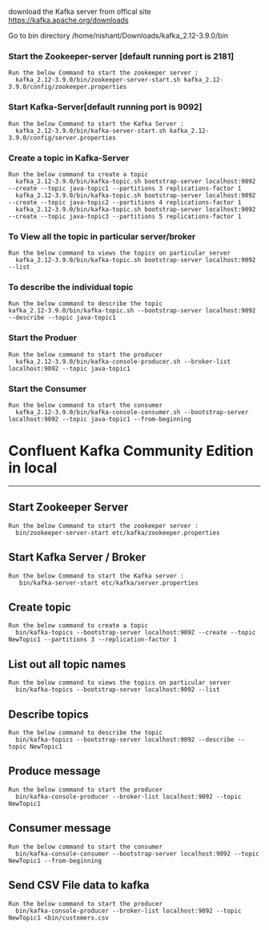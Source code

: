 download the Kafka server from offical site
  https://kafka.apache.org/downloads

Go to bin directory
/home/nishant/Downloads/kafka_2.12-3.9.0/bin

### Start the Zookeeper-server [default running port is 2181]
    Run the below Command to start the zookeeper server :
      kafka_2.12-3.9.0/bin/zookeeper-server-start.sh kafka_2.12-3.9.0/config/zookeeper.properties

### Start Kafka-Server[default running port is 9092]
    Run the below Command to start the Kafka Server :
      kafka_2.12-3.9.0/bin/kafka-server-start.sh kafka_2.12-3.9.0/config/server.properties

### Create a topic in Kafka-Server
    Run the below command to create a topic
      kafka_2.12-3.9.0/bin/kafka-topic.sh bootstrap-server localhost:9092 --create --topic java-topic1 --partitions 3 replications-factor 1
      kafka_2.12-3.9.0/bin/kafka-topic.sh bootstrap-server localhost:9092 --create --topic java-topic2 --partitions 4 replications-factor 1
      kafka_2.12-3.9.0/bin/kafka-topic.sh bootstrap-server localhost:9092 --create --topic java-topic3 --partitions 5 replications-factor 1

### To View all the topic in particular server/broker
    Run the below command to views the topics on particular server
      kafka_2.12-3.9.0/bin/kafka-topic.sh bootstrap-server localhost:9092 --list 

### To describe the individual topic 
    Run the below command to describe the topic 
    kafka_2.12-3.9.0/bin/kafka-topic.sh --bootstrap-server localhost:9092 --describe --topic java-topic1

### Start the Produer 
    Run the below command to start the producer
      kafka_2.12-3.9.0/bin/kafka-console-producer.sh --broker-list localhost:9092 --topic java-topic1

### Start the Consumer 
    Run the below command to start the consumer
      kafka_2.12-3.9.0/bin/kafka-console-consumer.sh --bootstrap-server localhost:9092 --topic java-topic1 --from-beginning

# Confluent Kafka Community Edition in local
------------------------------------------------------------------------------------------------------------------
## Start Zookeeper Server
    Run the below Command to start the zookeeper server :
      bin/zookeeper-server-start etc/kafka/zookeeper.properties

## Start Kafka Server / Broker
    Run the below Command to start the Kafka server :
       bin/kafka-server-start etc/kafka/server.properties

## Create topic
    Run the below command to create a topic
      bin/kafka-topics --bootstrap-server localhost:9092 --create --topic NewTopic1 --partitions 3 --replication-factor 1

## List out all topic names
    Run the below command to views the topics on particular server
      bin/kafka-topics --bootstrap-server localhost:9092 --list

## Describe topics
    Run the below command to describe the topic 
      bin/kafka-topics --bootstrap-server localhost:9092 --describe --topic NewTopic1

## Produce message
    Run the below command to start the producer
      bin/kafka-console-producer --broker-list localhost:9092 --topic NewTopic1

## Consumer message
    Run the below command to start the consumer
      bin/kafka-console-consumer --bootstrap-server localhost:9092 --topic NewTopic1 --from-beginning 

## Send CSV File data to kafka
    Run the below command to start the producer
      bin/kafka-console-producer --broker-list localhost:9092 --topic NewTopic1 <bin/customers.csv
